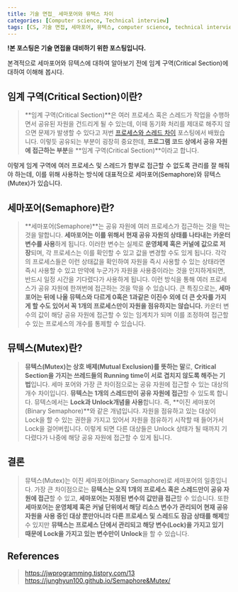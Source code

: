 ```yaml
---
title: 기술 면접_ 세마포어와 뮤텍스 차이
categories: [Computer science, Technical interview]
tags: [CS, 기술 면접, 세마포어, 뮤텍스, computer science, technical interview, semaphore, mutex]
---
```


**!본 포스팅은 기술 면접을 대비하기 위한 포스팅입니다.**

본격적으로 세마포어와 뮤텍스에 대하여 알아보기 전에 임계 구역(Critical Section)에 대하여 이해해 봅시다.
## 임계 구역(Critical Section)이란?
> **임계 구역(Critical Section)**은 여러 프로세스 혹은 스레드가 작업을 수행하면서 공유된 자원을 건드리게 될 수 있는데, 이때 동기화 처리를 제대로 해주지 않으면 문제가 발생할 수 있다고 저번 [프로세스와 스레드 차이](https://l-o-g-a-n.github.io/posts/process-thread/) 포스팅에서 배웠습니다. 
이렇듯 공유되는 부분이 굉장히 중요한데, **프로그램 코드 상에서 공유 자원에 접근하는 부분**을 **임계 구역(Critical Section)**이라고 합니다. 

이렇게 임계 구역에 여러 프로세스 및 스레드가 함부로 접근할 수 없도록 관리를 잘 해줘야 하는데, 이를 위해 사용하는 방식에 대표적으로 세마포어(Semaphore)와 뮤텍스(Mutex)가 있습니다.

## 세마포어(Semaphore)란?
> **세마포어(Semaphore)**는 공유 자원에 여러 프로세스가 접근하는 것을 막는 것을 말합니다. **세마포어는 이를 위해서 현재 공유 자원의 상태를 나타내는 카운터 변수를 사용**하게 됩니다. 이러한 변수는 실제로 **운영체제 혹은 커널에 값으로 저장**되며, 각 프로세스는 이를 확인할 수 있고 값을 변경할 수도 있게 됩니다.
각각의 프로세스들은 이런 상태값을 확인하여 자원을 즉시 사용할 수 있는 상태라면 즉시 사용할 수 있고 만약에 누군가가 자원을 사용중이라는 것을 인지하게되면, 반드시 일정 시간을 기다렸다가 사용하게 됩니다. 이런 방식을 통해 여러 프로세스가 공유 자원에 한꺼번에 접근하는 것을 막을 수 있습니다.
큰 특징으로는, **세마포어는 뒤에 나올 뮤텍스와 다르게 0혹은 1과같은 이진수 외에 더 큰 숫자를 가지게 할 수도 있어서 꼭 1개의 프로세스만이 자원을 점유하지는 않습니다.** 카운터 변수의 값이 해당 공유 자원에 접근할 수 있는 임계치가 되며 이를 조정하여 접근할 수 있는 프로세스의 개수를 통제할 수 있습니다.

## 뮤텍스(Mutex)란?
> **뮤텍스(Mutex)는 상호 배제(Mutual Exclusion)를 뜻하는 말**로, **Critical Section을 가지는 쓰레드들의 Running time이 서로 겹치지 않도록 해주는 기법**입니다.
세마 포어와 가장 큰 차이점으로는 공유 자원에 접근할 수 있는 대상의 개수 차이입니다. **뮤텍스는 1개의 스레드만이 공유 자원에 접근**할 수 있도록 합니다. 
뮤텍스에서는 **Lock과 Unlock개념을 사용**합니다. 즉, **이진 세마포어(Binary Semaphore)**와 같은 개념입니다. 자원을 점유하고 있는 대상이 Lock을 할 수 있는 권한을 가지고 있어서 자원을 점유하기 시작할 때 들어가서 Lock을 걸어버립니다. 이렇게 되면 다른 대상들은 Unlock 상태가 될 때까지 기다렸다가 나중에 해당 공유 자원에 접근할 수 있게 됩니다.

## 결론
> 뮤텍스(Mutex)는 이진 세마포어(Binary Semaphore)로 세마포어의 일종입니다. 가장 큰 차이점으로는 **뮤텍스는 오직 1개의 프로세스 혹은 스레드만이 공유 자원에 접근**할 수 있고, **세마포어는 지정된 변수의 값만큼 접근**할 수 있습니다. 또한 **세마포어는 운영체제 혹은 커널 단위에서 해당 리소스 변수가 관리되어 현재 공유 자원을 사용 중인 대상 뿐만아니라 다른 프로세스 및 스레드도 잠금 상태를 해제**할 수 있지만 **뮤텍스는 프로세스 단에서 관리되고 해당 변수(Lock)을 가지고 있기 때문에 Lock을 가지고 있는 변수만이 Unlock**을 할 수 있습니다.

## References
> https://jwprogramming.tistory.com/13  
https://junghyun100.github.io/Semaphore&Mutex/


